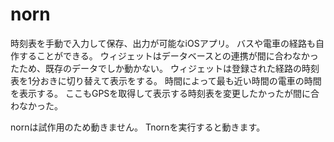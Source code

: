 # norn

時刻表を手動で入力して保存、出力が可能なiOSアプリ。
バスや電車の経路も自作することができる。
ウィジェットはデータベースとの連携が間に合わなかったため、既存のデータでしか動かない。
ウィジェットは登録された経路の時刻表を1分おきに切り替えて表示をする。
時間によって最も近い時間の電車の時間を表示する。
ここもGPSを取得して表示する時刻表を変更したかったが間に合わなかった。

nornは試作用のため動きません。
Tnornを実行すると動きます。

